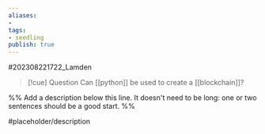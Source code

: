 ```yaml
---
aliases: 
- 
tags:
- seedling
publish: true
---
```

#202308221722_Lamden


>[!cue] Question
>Can [[python]] be used to create a [[blockchain]]?



%% Add a description below this line. It doesn't need to be long: one or two sentences should be a good start. %%

#placeholder/description 
